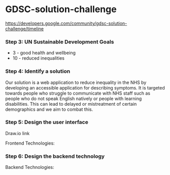# GDSC-solution-challenge

https://developers.google.com/community/gdsc-solution-challenge/timeline

### Step 3: UN Sustainable Development Goals
 - 3 - good health and wellbeing
 - 10 - reduced inequalities

### Step 4: Identify a solution

Our solution is a web application to reduce inequality in the NHS by developing an accessible application for describing symptoms. It is targeted towards people who struggle to communicate with NHS staff such as people who do not speak English natively or people with learning disabilities. This can lead to delayed or mistreatment of certain demographics and we aim to combat this. 

### Step 5: Design the user interface

Draw.io link

Frontend Technologies: 

### Step 6: Design the backend technology

Backend Technologies:
